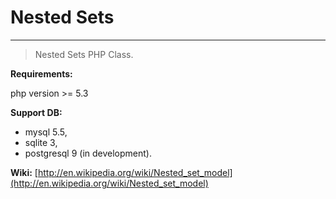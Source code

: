 # Nested Sets #

----------

> Nested Sets PHP Class.

**Requirements:**

php version >= 5.3

**Support DB:**

- mysql 5.5,
- sqlite 3,
- postgresql 9 (in development).

**Wiki:** [http://en.wikipedia.org/wiki/Nested_set_model](http://en.wikipedia.org/wiki/Nested_set_model)